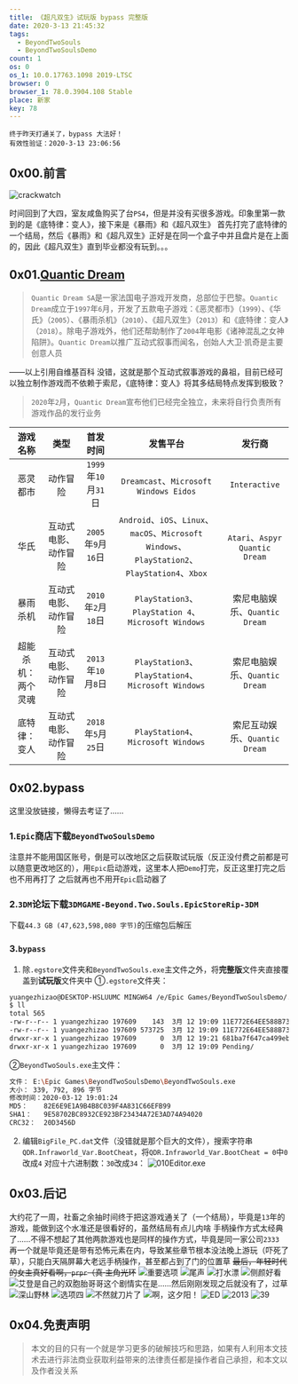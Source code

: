 ```yaml
---
title: 《超凡双生》试玩版 bypass 完整版
date: 2020-3-13 21:45:32
tags:
  - BeyondTwoSouls
  - BeyondTwoSoulsDemo
count: 1
os: 0
os_1: 10.0.17763.1098 2019-LTSC
browser: 0
browser_1: 78.0.3904.108 Stable
place: 新家
key: 78
---
```

    终于昨天打通关了，bypass 大法好！
    有效性验证：2020-3-13 23:06:56
<!-- more -->
## 0x00.前言
![crackwatch](https://i1.yuangezhizao.cn/Win-10/20200313231706.jpg!webp)

时间回到了大四，室友咸鱼购买了台`PS4`，但是并没有买很多游戏。印象里第一款到的是《底特律：变人》，接下来是《暴雨》和《超凡双生》
首先打完了底特律的一个结局，然后《暴雨》和《超凡双生》正好是在同一个盒子中并且盘片是在上面的，因此《超凡双生》直到毕业都没有玩到。。。

## 0x01.[Quantic Dream](https://zh.wikipedia.org/zh-hans/Quantic_Dream)
> `Quantic Dream SA`是一家法国电子游戏开发商，总部位于巴黎。`Quantic Dream`成立于`1997`年`6`月，开发了五款电子游戏：《恶灵都市》（`1999`）、《华氏》（`2005`）、《暴雨杀机》（`2010`）、《超凡双生》（`2013`）和《底特律：变人》（`2018`）。除电子游戏外，他们还帮助制作了`2004`年电影《诸神混乱之女神陷阱》。`Quantic Dream`以推广互动式叙事而闻名，创始人大卫·凯奇是主要创意人员

——以上引用自维基百科
没错，这就是那个互动式叙事游戏的鼻祖，目前已经可以独立制作游戏而不依赖于索尼，《底特律：变人》将其多结局特点发挥到极致？

> `2020`年`2`月，`Quantic Dream`宣布他们已经完全独立，未来将自行负责所有游戏作品的发行业务

游戏名称 | 类型 | 首发时间 | 发售平台 | 发行商
:---: | :---: | :---: | :---: | :---:
恶灵都市 | 动作冒险 | `1999`年`10`月`31`日 | `Dreamcast`、`Microsoft Windows Eidos` | `Interactive`
华氏 | 互动式电影、动作冒险 | `2005`年`9`月`16`日 | `Android`、`iOS`、`Linux`、`macOS`、`Microsoft Windows`、`PlayStation2`、`PlayStation4`、`Xbox` | `Atari`、`Aspyr Quantic Dream`
暴雨杀机 | 互动式电影、动作冒险 | `2010`年`2`月`18`日 | `PlayStation3`、`PlayStation 4`、`Microsoft Windows` | 索尼电脑娱乐、`Quantic Dream`
超能杀机：两个灵魂 | 互动式电影、动作冒险 | `2013`年`10`月`8`日 | `PlayStation3`、`PlayStation4`、`Microsoft Windows` | 索尼电脑娱乐、`Quantic Dream`
底特律：变人 | 互动式电影、动作冒险 | `2018`年`5`月`25`日 | `PlayStation4`、`Microsoft Windows` | 索尼互动娱乐、`Quantic Dream`

## 0x02.bypass
这里没放链接，懒得去考证了……
### 1.`Epic`商店下载`BeyondTwoSoulsDemo`
注意并不能用国区账号，倒是可以改地区之后获取试玩版（反正没付费之前都是可以随意更改地区的），用`Epic`启动游戏，这里本人把`Demo`打完，反正这里打完之后也不用再打了
之后就再也不用开`Epic`启动器了

### 2.`3DM`论坛下载`3DMGAME-Beyond.Two.Souls.EpicStoreRip-3DM`
下载`44.3 GB (47,623,598,080 字节)`的压缩包后解压

### 3.`bypass`
1. 除`.egstore`文件夹和`BeyondTwoSouls.exe`主文件之外，将**完整版**文件夹直接覆盖到**试玩版**文件夹中
①`.egstore`文件夹：
``` bash
yuangezhizao@DESKTOP-HSLUUMC MINGW64 /e/Epic Games/BeyondTwoSoulsDemo/.egstore
$ ll
total 565
-rw-r--r-- 1 yuangezhizao 197609    143  3月 12 19:09 11E772E64EE588B73344E2B75B606D88.mancpn
-rw-r--r-- 1 yuangezhizao 197609 573725  3月 12 19:09 11E772E64EE588B73344E2B75B606D88.manifest
drwxr-xr-x 1 yuangezhizao 197609      0  3月 12 19:21 681ba7f647ca499eb998e053adaa0fef/
drwxr-xr-x 1 yuangezhizao 197609      0  3月 12 19:09 Pending/
```
②`BeyondTwoSouls.exe`主文件：
``` bash
文件：	E:\Epic Games\BeyondTwoSoulsDemo\BeyondTwoSouls.exe
大小：	339, 792, 896 字节
修改时间：2020-03-12 19:01:24
MD5：	82E6E9E1A9B4B8C039F4A831C66EFB99
SHA1：	9E58702BC8932CE923BF23434A72E3AD74A94020
CRC32：	20D3456D
```
2. 编辑`BigFile_PC.dat`文件（没错就是那个巨大的文件），搜索字符串`QDR.Infraworld_Var.BootCheat`，将`QDR.Infraworld_Var.BootCheat = 0`中`0`改成`4`
对应十六进制数：`30`改成`34`：
![010Editor.exe](https://i1.yuangezhizao.cn/Win-10/20200313222920.jpg!webp)

## 0x03.后记
大约花了一周，社畜之余抽时间终于把这游戏通关了（一个结局），毕竟是`13`年的游戏，能做到这个水准还是很看好的，虽然结局有点儿内啥
手柄操作方式太经典了……不得不想起了其他两款游戏也是同样的操作方式，毕竟是同一家公司`2333`
再一个就是毕竟还是带有恐怖元素在内，导致某些章节根本没法晚上游玩（吓死了草），只能白天隔屏幕大老远手柄操作，甚至都占到了门的位置草
~~最后，年轻时代的女主真好看啊，`prpr`（真·主角光环~~
![重要选项](https://i1.yuangezhizao.cn/Win-10/20200313225446.jpg!webp)
![尾声](https://i1.yuangezhizao.cn/Win-10/20200313225435.jpg!webp)
![打水漂](https://i1.yuangezhizao.cn/Win-10/20200313225445.jpg!webp)
![侧颜好看](https://i1.yuangezhizao.cn/Win-10/20200313225436.jpg!webp)
![艾登是自己的双胞胎哥哥这个剧情实在是……然后刚刚发现之后就没有了，过草](https://i1.yuangezhizao.cn/Win-10/20200313225437.jpg!webp)
![深山野林](https://i1.yuangezhizao.cn/Win-10/20200313225438.jpg!webp)
![选项四](https://i1.yuangezhizao.cn/Win-10/20200313225444.jpg!webp)
![不然就刀片了](https://i1.yuangezhizao.cn/Win-10/20200313225439.jpg!webp)
![啊，这夕阳！](https://i1.yuangezhizao.cn/Win-10/20200313225440.jpg!webp)
![ED](https://i1.yuangezhizao.cn/Win-10/20200313225441.jpg!webp)
![2013](https://i1.yuangezhizao.cn/Win-10/20200313225442.jpg!webp)
![39](https://i1.yuangezhizao.cn/Win-10/20200313225443.jpg!webp)


## 0x04.免责声明
> 本文的目的只有一个就是学习更多的破解技巧和思路，如果有人利用本文技术去进行非法商业获取利益带来的法律责任都是操作者自己承担，和本文以及作者没关系

